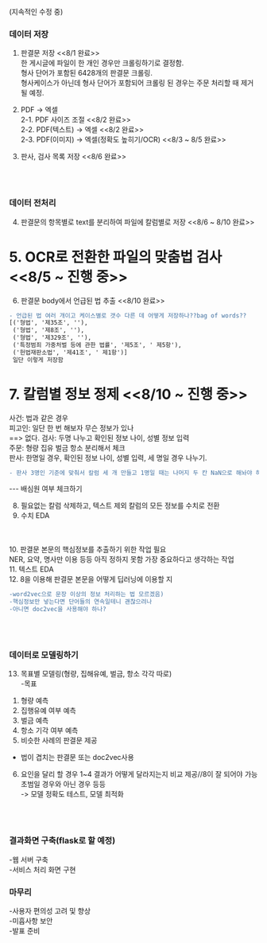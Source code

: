

(지속적인 수정 중)

### 데이터 저장

1. 판결문 저장   <<8/1 완료>> <br>
한 게시글에 파일이 한 개인 경우만 크롤링하기로 결정함. <br>
형사 단어가 포함된 6428개의 판결문 크롤링. <br>
형사케이스가 아닌데 형사 단어가 포함되어 크롤링 된 경우는 주문 처리할 때 제거될 예정. <br>

2. PDF -> 엑셀 <br>
2-1. PDF 사이즈 조절 <<8/2 완료>> <br>
2-2. PDF(텍스트) -> 엑셀 <<8/2 완료>> <br>
2-3. PDF(이미지) -> 엑셀(정확도 높히기/OCR) <<8/3 ~ 8/5 완료>> <br>
3. 판사, 검사 목록 저장 <<8/6 완료>> <br>

<br>
<br>

### 데이터 전처리 

4. 판결문의 항목별로 text를 분리하여 파일에 칼럼별로 저장 <<8/6 ~ 8/10 완료>>
# 5. OCR로 전환한 파일의 맞춤법 검사 <<8/5 ~ 진행 중>> <br>
6. 판결문 body에서 언급된 법 추출 <<8/10 완료>> <br>
```diff 
- 언급된 법 여러 개이고 케이스별로 갯수 다른 데 어떻게 저장하나??bag of words?? 
[('형법', '제35조', ''),
 ('형법', '제8조', ''),
 ('형법', '제329조', ''),
 ('특정범죄 가중처벌 등에 관한 법률', '제5조', ' 제5항'),
 ('헌법재판소법', '제41조', ' 제1항')]
 일단 이렇게 저장함
```
# 7. 칼럼별 정보 정제 <<8/10 ~ 진행 중>>
사건: 법과 같은 경우 <br>
피고인: 일단 한 번 해보자 무슨 정보가 있나 <br> ==> 없다. 
검사: 두명 나누고 확인된 정보 나이, 성별 정보 입력 <br>
주문: 형량 집유 벌금 항소 분리해서 체크 <br>
판사: 한명일 경우, 확인된 정보 나이, 성별 입력, 세 명일 경우 나누기. <br>
```diff 
- 판사 3명인 기준에 맞춰서 칼럼 세 개 만들고 1명일 때는 나머지 두 칸 NaN으로 해놔야 하나??? 
```
--- 배심원 여부 체크하기 <br>

8. 필요없는 칼럼 삭제하고, 텍스트 제외 칼럼의 모든 정보를 수치로 전환
9. 수치 EDA
<br>
<br>
10. 판결문 본문의 핵심정보를 추출하기 위한 작업 필요 <br>
NER, 요약, 명사만 이용 등등 아직 정하지 못함 가장 중요하다고 생각하는 작업 <br>
11. 텍스트 EDA <br>
12. 8을 이용해 판결문 본문을 어떻게 딥러닝에 이용할 지 <br> 

```diff 
-word2vec으로 문장 이상의 정보 처리하는 법 모르겠음)
-핵심정보만 넣는다면 단어들의 연속일테니 괜찮으려나
-아니면 doc2vec을 사용해야 하나?
```

<br>
<br>

### 데이터로 모델링하기

13. 목표별 모델링(형량, 집해유예, 벌금, 항소 각각 따로) <br>
-목표
1) 형량 예측
2) 집행유예 여부 예측
3) 벌금 예측 <br>
4) 항소 기각 여부 예측
5) 비슷한 사례의 판결문 제공 <br>
- 법이 겹치는 판결문 또는 doc2vec사용
6) 요인을 달리 할 경우 1~4 결과가 어떻게 달라지는지 비교 제공//8이 잘 되어야 가능
초범일 경우와 아닌 경우 등등 <br>
-> 모델 정확도 테스트, 모델 최적화
<br>
<br>

### 결과화면 구축(flask로 할 예정)

-웹 서버 구축 <br>
-서비스 처리 화면 구현

### 마무리

-사용자 편의성 고려 및 향상<br>
-미흡사항 보안<br>
-발표 준비

